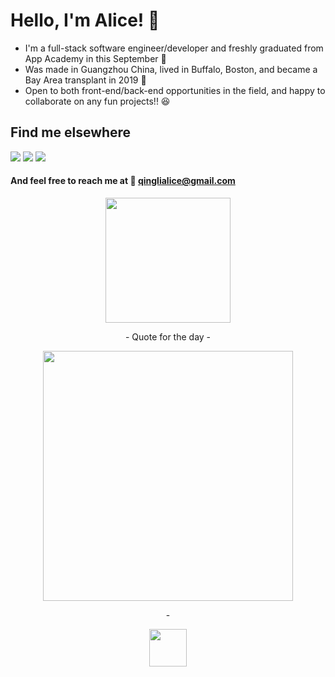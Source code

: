 <h1>Hello, I'm Alice! 👋</h1>

* I'm a full-stack software engineer/developer and freshly graduated from App Academy in this September 📣
* Was made in Guangzhou China, lived in Buffalo, Boston, and became a Bay Area transplant in 2019 🌱 
* Open to both front-end/back-end opportunities in the field, and happy to collaborate on any fun projects!! 😆

## Find me elsewhere 
  [<img src="https://img.shields.io/badge/GitHub-100000?style=for-the-badge&logo=github&logoColor=white" />](https://github.com/alice886)
  [<img src="https://img.shields.io/badge/LinkedIn-0077B5?style=for-the-badge&logo=linkedin&logoColor=white" />](https://www.linkedin.com/in/alice886/)
  [<img src="https://img.shields.io/badge/AngelList-000000?style=for-the-badge&logo=AngelList&logoColor=white" />](https://angel.co/u/alice886)

#### And feel free to reach me at   📧  qinglialice@gmail.com

<p align="center">
 <img src="https://github-readme-stats.vercel.app/api/top-langs?username=alice886&layout=compact" height="200"/>
</p>
 
<p align="center">
  - Quote for the day -
</p>
<p align="center">
  <img src="https://user-images.githubusercontent.com/93701088/191866117-7e431623-2264-4986-83ef-0fec96dfa9bc.jpeg" width="400"/>
</p>

<p align="center">
  -
</p>

<p align="center">
  <img src="https://c.tenor.com/OtbKZCk_Y-EAAAAC/kermit-the-frog-typewriter.gif" height="60"/>
</p>
